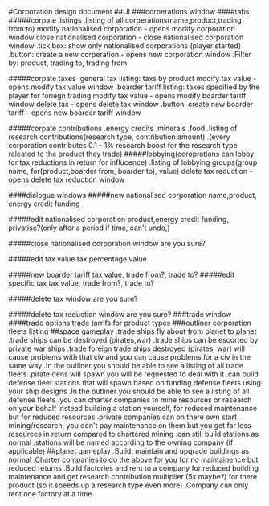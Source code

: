 #Corporation design document
##UI
###corperations window
####tabs
#####corpate listings 
.listing of all corperations(name,product,trading from:to)
	modify nationalised corporation - opens modify corporation window
	close nationalised corporation - close nationalised corporation window
.tick box: show only nationalised corporations (player started)
.button: create a new corperation - opens new corporation window
.Filter by: product, trading to, trading from

#####corpate taxes
.general tax listing: taxs by product
	modify tax value - opens modify tax value window
.boarder tariff listing: taxes specified by the player for foriegn trading
	modify tax value - opens modify boarder tariff  window
	delete tax - opens delete tax window
.button: create new boarder tariff - opens new boarder tariff window

#####corpate contributions
.energy credits
.minerals
.food
.listing of research contributions(research type, contribution amount)
.(every corporation contributes 0.1 - 1% research boost for the research type releated to the product they trade)
#####lobbying(coroprations can lobby for tax reductions in return for influcence)
.listing of lobbying groups(group name, for(product,boarder from, boarder to), value)
					delete tax reduction - opens delete tax reduction window
					
####dialogue windows
#####new nationalised corporation
name,product, energy credit funding

#####edit nationalised corporation
product,energy credit funding, privatise?(only after a period if time, can't undo,)

#####close nationalised corporation window
are you sure?				

#####edit tax value
tax percentage value

#####new boarder tariff
tax value, trade from?, trade to?
#####edit specific tax 
tax value, trade from?, trade to?

#####delete tax window
are you sure?

#####delete tax reduction window
are you sure?
###trade window
####trade options
trade tarrifs for product types
###outliner
corporation fleets listing
##space gameplay
.trade ships fly about from planet to planet
.trade ships can be destroyed (pirates,war)
.trade ships can be escorted by private war ships
.trade foreign trade ships destroyed (pirates, war) will cause problems with that civ and you can cause problems for a civ in the same way
.In the outliner you should be able to see a listing of all trade fleets
.pirate dens will spawn you will be requested to deal with it 
.can build defense fleet stations that will spawn based on funding defense fleets using your ship designs 
.In the outliner you should be able to see a listing of all defense fleets 
.you can charter companies to mine resources or research on your behalf instead building a station yourself, for reduced maintenance but for reduced resources 
.private companies can on there own start mining/research, you don't pay maintenance on them but you get far less resources in return compared to chartered mining
.can still build stations as normal
.stations will be named according to the owning company (if applicable)
##planet gameplay
.Build, maintain and upgrade buildings as normal
.Charter companies to do the above for you for no maintainence but reduced returns
.Build factories and rent to a company for reduced building maintenance and get research contribution multiplier (5x maybe?) for there product (so it speeds up a research type even more)
.Company can only rent one factory at a time
